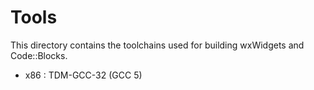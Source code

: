 # Tools

This directory contains the toolchains used for building wxWidgets and
Code::Blocks.

* x86 : TDM-GCC-32 (GCC 5)

